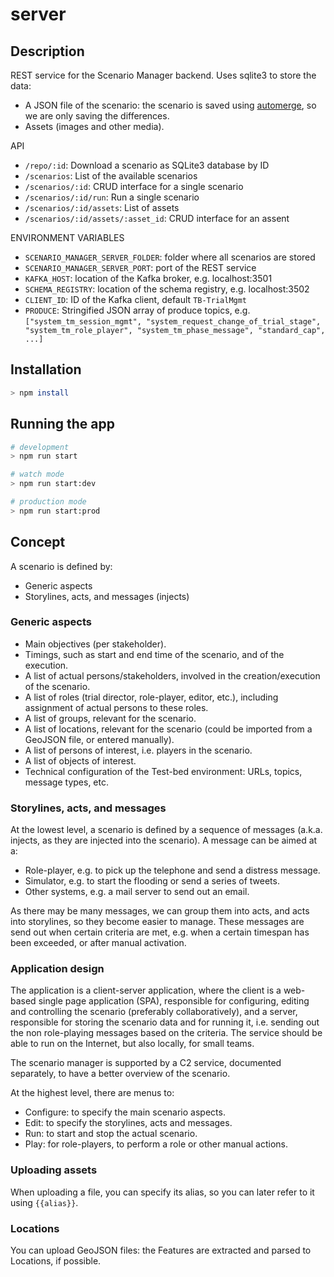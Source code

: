 # server

## Description

REST service for the Scenario Manager backend. Uses sqlite3 to store the data:

- A JSON file of the scenario: the scenario is saved using [automerge](https://github.com/automerge/automerge/issues), so we are only saving the differences.
- Assets (images and other media).

API

- `/repo/:id`: Download a scenario as SQLite3 database by ID
- `/scenarios`: List of the available scenarios
- `/scenarios/:id`: CRUD interface for a single scenario
- `/scenarios/:id/run`: Run a single scenario
- `/scenarios/:id/assets`: List of assets
- `/scenarios/:id/assets/:asset_id`: CRUD interface for an assent

ENVIRONMENT VARIABLES

- `SCENARIO_MANAGER_SERVER_FOLDER`: folder where all scenarios are stored
- `SCENARIO_MANAGER_SERVER_PORT`: port of the REST service
- `KAFKA_HOST`: location of the Kafka broker, e.g. localhost:3501
- `SCHEMA_REGISTRY`: location of the schema registry, e.g. localhost:3502
- `CLIENT_ID`: ID of the Kafka client, default `TB-TrialMgmt`
- `PRODUCE`: Stringified JSON array of produce topics, e.g.
  `["system_tm_session_mgmt", "system_request_change_of_trial_stage", "system_tm_role_player", "system_tm_phase_message", "standard_cap", ...]`

## Installation

```bash
> npm install
```

## Running the app

```bash
# development
> npm run start

# watch mode
> npm run start:dev

# production mode
> npm run start:prod
```

## Concept

A scenario is defined by:

- Generic aspects
- Storylines, acts, and messages (injects)

### Generic aspects

- Main objectives (per stakeholder).
- Timings, such as start and end time of the scenario, and of the execution.
- A list of actual persons/stakeholders, involved in the creation/execution of the scenario.
- A list of roles (trial director, role-player, editor, etc.), including assignment of actual persons to these roles.
- A list of groups, relevant for the scenario.
- A list of locations, relevant for the scenario (could be imported from a GeoJSON file, or entered manually).
- A list of persons of interest, i.e. players in the scenario.
- A list of objects of interest.
- Technical configuration of the Test-bed environment: URLs, topics, message types, etc.

### Storylines, acts, and messages

At the lowest level, a scenario is defined by a sequence of messages (a.k.a. injects, as they are injected into the scenario). A message can be aimed at a:

- Role-player, e.g. to pick up the telephone and send a distress message.
- Simulator, e.g. to start the flooding or send a series of tweets.
- Other systems, e.g. a mail server to send out an email.

As there may be many messages, we can group them into acts, and acts into storylines, so they become easier to manage. These messages are send out when certain criteria are met, e.g. when a certain timespan has been exceeded, or after manual activation.

### Application design

The application is a client-server application, where the client is a web-based single page application (SPA), responsible for configuring, editing and controlling the scenario (preferably collaboratively), and a server, responsible for storing the scenario data and for running it, i.e. sending out the non role-playing messages based on the criteria. The service should be able to run on the Internet, but also locally, for small teams.

The scenario manager is supported by a C2 service, documented separately, to have a better overview of the scenario.

At the highest level, there are menus to:

- Configure: to specify the main scenario aspects.
- Edit: to specify the storylines, acts and messages.
- Run: to start and stop the actual scenario.
- Play: for role-players, to perform a role or other manual actions.

### Uploading assets

When uploading a file, you can specify its alias, so you can later refer to it using `{{alias}}`.

### Locations

You can upload GeoJSON files: the Features are extracted and parsed to Locations, if possible.
